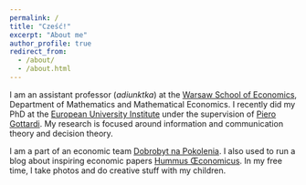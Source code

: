 ```yaml
---
permalink: /
title: "Cześć!"
excerpt: "About me"
author_profile: true
redirect_from: 
  - /about/
  - /about.html
---
```


I am an assistant professor (_adiunktka_) at the [Warsaw School of Economics](http://www.sgh.waw.pl), Department of Mathematics and Mathematical Economics. I recently did my PhD at the [European University Institute](http://www.eui.eu) under the supervision of [Piero Gottardi](http://apps.eui.eu/Personal/Gottardi/). My research is focused around information and communication theory and decision theory.

I am a part of an economic team [Dobrobyt na Pokolenia](http://napokolenia.pl). I also used to run a blog about inspiring economic papers [Hummus Œconomicus](http://hummuseconomicus.pl). In my free time, I take photos and do creative stuff with my children.
